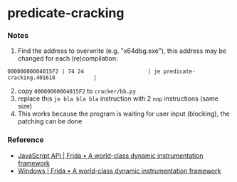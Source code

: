 predicate-cracking
==================
### Notes
1. Find the address to overwrite (e.g. "x64dbg.exe"), this address may be changed for each (re)compilation:
  ```
  00000000004015F2 | 74 24                    | je predicate-cracking.401618            |
  ```
2. copy `00000000004015F2` to `cracker/bb.py`
3. replace this `je bla bla bla` instruction with 2 `nop` instructions (same size)
4. This works because the program is waiting for user input (blocking), the patching can be done

### Reference
- [JavaScript API | Frida • A world-class dynamic instrumentation framework](https://frida.re/docs/javascript-api/)
- [Windows | Frida • A world-class dynamic instrumentation framework](https://frida.re/docs/examples/windows/)
